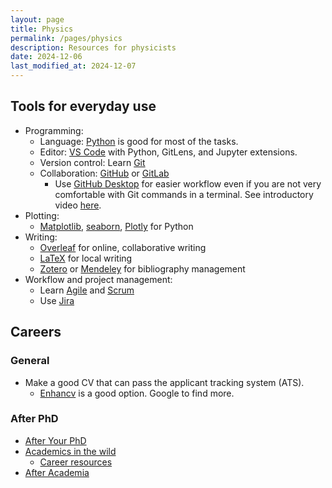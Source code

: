 ```yaml
---
layout: page
title: Physics
permalink: /pages/physics
description: Resources for physicists
date: 2024-12-06
last_modified_at: 2024-12-07
---
```

## Tools for everyday use
-  Programming:
    - Language: [Python](https://www.python.org/) is good for most of the tasks.
    - Editor: [VS Code](https://code.visualstudio.com/) with Python, GitLens, and Jupyter extensions.
    - Version control: Learn [Git](https://git-scm.com/)
    - Collaboration: [GitHub](https://github.com) or [GitLab](https://gitlab.com)
        - Use [GitHub Desktop](https://desktop.github.com/) for easier workflow even if you are not very comfortable with Git commands in a terminal. See introductory video [here](https://www.youtube.com/watch?v=qUYkRWGWntE).
-  Plotting:
    -   [Matplotlib](https://matplotlib.org/), [seaborn](https://seaborn.pydata.org/), [Plotly](https://plotly.com/) for Python
-   Writing:
    -  [Overleaf](https://www.overleaf.com/) for online, collaborative writing
    -  [LaTeX](https://www.latex-project.org/) for local writing
    - [Zotero](https://www.zotero.org/) or [Mendeley](https://www.mendeley.com/) for bibliography management    
-   Workflow and project management:
    -  Learn [Agile](https://www.atlassian.com/agile) and [Scrum](https://www.atlassian.com/agile/scrum)
    -  Use [Jira](https://www.atlassian.com/software/jira)

## Careers 
### General
-  Make a good CV that can pass the applicant tracking system (ATS).
    -  [Enhancv](https://enhancv.com/) is a good option. Google to find more.

### After PhD 
-  [After Your PhD](https://afteryourphd.com/)
-  [Academics in the wild](https://academicsinthewild.com/)
    -   [Career resources](https://resources.academicsinthewild.com/)
-  [After Academia](https://www.ashleyruba.com/)




    
